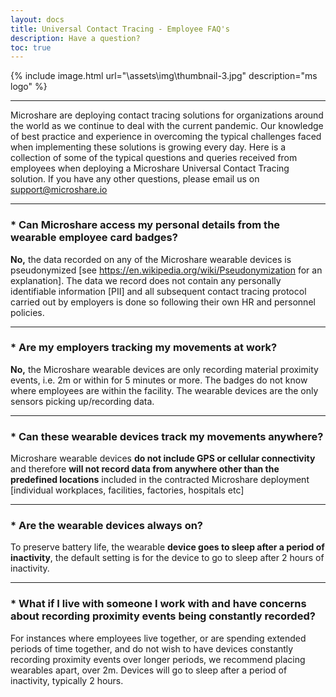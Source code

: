 ```yaml
---
layout: docs
title: Universal Contact Tracing - Employee FAQ's
description: Have a question?
toc: true
---
```


{% include image.html url="\assets\img\thumbnail-3.jpg"  description="ms logo" %}

---------------------------------------

Microshare are deploying contact tracing solutions for organizations around the world as we continue to deal with the current pandemic. Our knowledge of best practice and experience in overcoming the typical challenges faced when implementing these solutions is growing every day. Here is a collection of some of the typical questions and queries received from employees when deploying a Microshare Universal Contact Tracing solution. If you have any other questions, please email us on support@microshare.io

---------------------------------------
### * Can Microshare access my personal details from the wearable employee card badges?

**No,** the data recorded on any of the Microshare wearable devices is pseudonymized [see https://en.wikipedia.org/wiki/Pseudonymization for an explanation]. The data we record does not contain any personally identifiable information [PII] and all subsequent contact tracing protocol carried out by employers is done so following their own HR and personnel policies.

---------------------------------------
### * Are my employers tracking my movements at work?

**No,** the Microshare wearable devices are only recording material proximity events, i.e. 2m or within for 5 minutes or more. The badges do not know where employees are within the facility. The wearable devices are the only sensors picking up/recording data.

---------------------------------------
### * Can these wearable devices track my movements anywhere?

Microshare wearable devices **do not include GPS or cellular connectivity** and therefore **will not record data from anywhere other than the predefined locations** included in the contracted Microshare deployment [individual workplaces, facilities, factories, hospitals etc]

---------------------------------------
### * Are the wearable devices always on?

To preserve battery life, the wearable **device goes to sleep after a period of inactivity**, the default setting is for the device to go to sleep after 2 hours of inactivity.

---------------------------------------
### * What if I live with someone I work with and have concerns about recording proximity events being constantly recorded?

For instances where employees live together, or are spending extended periods of time together, and do not wish to have devices constantly recording proximity events over longer periods, we recommend placing wearables apart, over 2m. Devices will go to sleep after a period of inactivity, typically 2 hours. 
